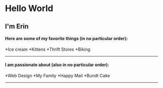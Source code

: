 # Hello World
## I'm Erin
#### Here are some of my favorite things (in no particular order):
*Ice cream
*Kittens
*Thrift Stores
*Biking
***
#### I am passionate about (also in no particular order):
*Web Design
*My Family
*Happy Mail
*Bundt Cake
***
